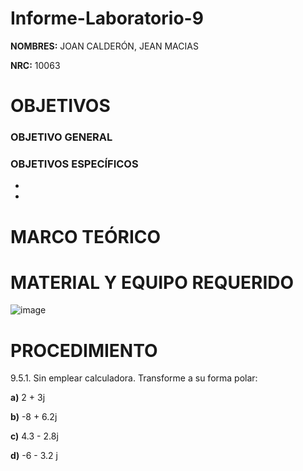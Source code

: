 # Informe-Laboratorio-9

**NOMBRES:** JOAN CALDERÓN, JEAN MACIAS

**NRC:** 10063

# **OBJETIVOS**

### **OBJETIVO GENERAL**


### **OBJETIVOS ESPECÍFICOS**

*

*

# **MARCO TEÓRICO**



# **MATERIAL Y EQUIPO REQUERIDO**

![image](https://user-images.githubusercontent.com/116774235/221180866-3d3e6867-1a4e-4124-9a92-31af7b8c0e64.png)

# **PROCEDIMIENTO**

9.5.1. Sin emplear calculadora. Transforme a su forma polar:

**a)** 2 + 3j


**b)** -8 + 6.2j


**c)**  4.3 - 2.8j


**d)** -6 - 3.2 j
